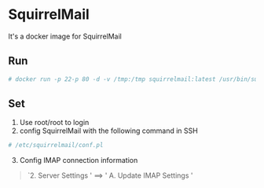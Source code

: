 # SquirrelMail

It's a docker image for SquirrelMail

## Run

```sh
# docker run -p 22-p 80 -d -v /tmp:/tmp squirrelmail:latest /usr/bin/supervisord
```

## Set

1. Use root/root to login
2. config SquirrelMail with the following command in SSH
```sh
# /etc/squirrelmail/conf.pl
```
3. Config IMAP connection information

>  `2. Server Settings ' ==&gt; ' A. Update IMAP Settings '

